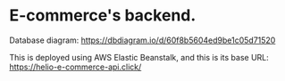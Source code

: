 # E-commerce's backend.

Database diagram:
https://dbdiagram.io/d/60f8b5604ed9be1c05d71520

This is deployed using AWS Elastic Beanstalk, and this is its base URL:
https://helio-e-commerce-api.click/